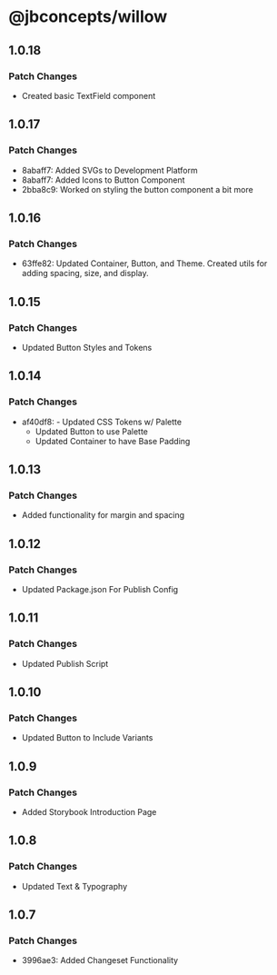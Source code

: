 # @jbconcepts/willow

## 1.0.18

### Patch Changes

- Created basic TextField component

## 1.0.17

### Patch Changes

- 8abaff7: Added SVGs to Development Platform
- 8abaff7: Added Icons to Button Component
- 2bba8c9: Worked on styling the button component a bit more

## 1.0.16

### Patch Changes

- 63ffe82: Updated Container, Button, and Theme. Created utils for adding spacing, size, and display.

## 1.0.15

### Patch Changes

- Updated Button Styles and Tokens

## 1.0.14

### Patch Changes

- af40df8: - Updated CSS Tokens w/ Palette
  - Updated Button to use Palette
  - Updated Container to have Base Padding

## 1.0.13

### Patch Changes

- Added functionality for margin and spacing

## 1.0.12

### Patch Changes

- Updated Package.json For Publish Config

## 1.0.11

### Patch Changes

- Updated Publish Script

## 1.0.10

### Patch Changes

- Updated Button to Include Variants

## 1.0.9

### Patch Changes

- Added Storybook Introduction Page

## 1.0.8

### Patch Changes

- Updated Text & Typography

## 1.0.7

### Patch Changes

- 3996ae3: Added Changeset Functionality
